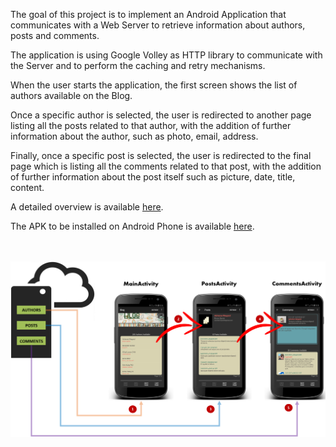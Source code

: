 The goal of this project is to implement an Android Application that communicates with a Web Server to retrieve information about authors, posts and comments.

The application is using Google Volley as HTTP library to communicate with the Server and to perform the caching and retry mechanisms. 

When the user starts the application, the first screen shows the list of authors available on the Blog.

Once a specific author is selected, the user is redirected to another page listing all the posts related to that author, with the addition of further information about the author, such as photo, email, address.

Finally, once a specific post is selected, the user is redirected to the final page which is listing all the comments related to that post, with the addition of further information about the post itself such as picture, date, title, content.

A detailed overview is available [here](documentation).

The APK to be installed on Android Phone is available [here](release).

<br/><br/>
![Main Flow](documentation/Main_Flow.png)